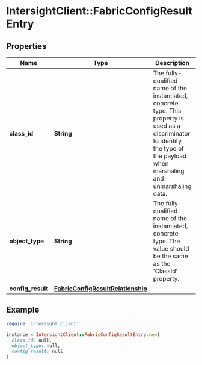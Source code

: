 # IntersightClient::FabricConfigResultEntry

## Properties

| Name | Type | Description | Notes |
| ---- | ---- | ----------- | ----- |
| **class_id** | **String** | The fully-qualified name of the instantiated, concrete type. This property is used as a discriminator to identify the type of the payload when marshaling and unmarshaling data. | [default to &#39;fabric.ConfigResultEntry&#39;] |
| **object_type** | **String** | The fully-qualified name of the instantiated, concrete type. The value should be the same as the &#39;ClassId&#39; property. | [default to &#39;fabric.ConfigResultEntry&#39;] |
| **config_result** | [**FabricConfigResultRelationship**](FabricConfigResultRelationship.md) |  | [optional] |

## Example

```ruby
require 'intersight_client'

instance = IntersightClient::FabricConfigResultEntry.new(
  class_id: null,
  object_type: null,
  config_result: null
)
```

